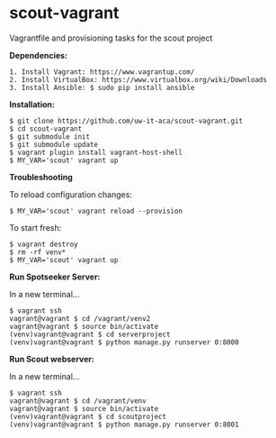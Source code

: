 # scout-vagrant
Vagrantfile and provisioning tasks for the scout project

**Dependencies:**

    1. Install Vagrant: https://www.vagrantup.com/
    2. Install VirtualBox: https://www.virtualbox.org/wiki/Downloads
    3. Install Ansible: $ sudo pip install ansible
    
**Installation:**

    $ git clone https://github.com/uw-it-aca/scout-vagrant.git 
    $ cd scout-vagrant
    $ git submodule init
    $ git submodule update
    $ vagrant plugin install vagrant-host-shell
    $ MY_VAR='scout' vagrant up
    
**Troubleshooting**

To reload configuration changes: 
    
    $ MY_VAR='scout' vagrant reload --provision

To start fresh: 
    
    $ vagrant destroy
    $ rm -rf venv*
    $ MY_VAR='scout' vagrant up

**Run Spotseeker Server:**

In a new terminal...    
    
    $ vagrant ssh 
    vagrant@vagrant $ cd /vagrant/venv2
    vagrant@vagrant $ source bin/activate
    (venv)vagrant@vagrant $ cd serverproject
    (venv)vagrant@vagrant $ python manage.py runserver 0:8000
**Run Scout webserver:**

In a new terminal...  

    $ vagrant ssh 
    vagrant@vagrant $ cd /vagrant/venv
    vagrant@vagrant $ source bin/activate
    (venv)vagrant@vagrant $ cd scoutproject
    (venv)vagrant@vagrant $ python manage.py runserver 0:8001


